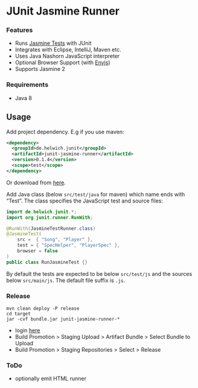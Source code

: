 JUnit Jasmine Runner
====================

### Features
* Runs [Jasmine Tests](http://jasmine.github.io/2.0/introduction.html) with JUnit
* Integrates with Eclipse, IntelliJ, Maven etc.
* Uses Java Nashorn JavaScript interpreter
* Optional Browser Support (with [Envjs](https://github.com/thatcher/env-js))
* Supports Jasmine 2

### Requirements
* Java 8

Usage
-----

Add project dependency. E.g if you use maven:

```xml
<dependency>
  <groupId>de.helwich.junit</groupId>
  <artifactId>junit-jasmine-runner</artifactId>
  <version>0.1.4</version>
  <scope>test</scope>
</dependency>
```

Or download from [here](http://search.maven.org/#search|ga|1|g%3A%22de.helwich.junit%22%20AND%20a%3A%22junit-jasmine-runner%22).

Add Java class (below `src/test/java` for maven) which name ends with “Test”. The class specifies the JavaScript test and source files:

```java
import de.helwich.junit.*;
import org.junit.runner.RunWith;

@RunWith(JasmineTestRunner.class)
@JasmineTest(
    src =  { "Song", "Player" },
    test = { "SpecHelper", "PlayerSpec" },
    browser = false
)
public class RunJasmineTest {}
```

By default the tests are expected to be below `src/test/js` and the sources below `src/main/js`. The default file suffix is `.js`.

### Release

```
mvn clean deploy -P release
cd target
jar -cvf bundle.jar junit-jasmine-runner-*
```

* login [here](https://oss.sonatype.org/)
* Build Promotion > Staging Upload > Artifact Bundle > Select Bundle to Upload
* Build Promotion > Staging Repositories > Select > Release

### ToDo
* optionally emit HTML runner
